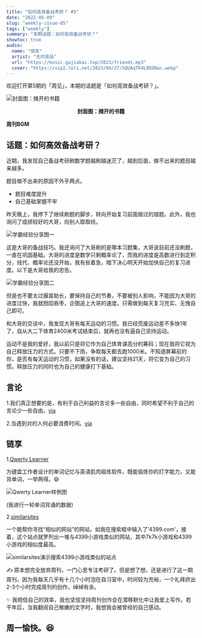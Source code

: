 ```yaml
---
title: "如何高效备战考研？ #5"
date: "2022-05-09"
slug: "weekly-issue-05"
tags: ["weekly"]
summary: "本期话题：如何高效备战考研？"
showtoc: true
audio:
  name: "朋友"
  artist: "无印良品"
  url: "https://music.gujiakai.top/2023/friends.mp3"
  cover: "https://vip2.loli.net/2023/04/27/SQUAqT64L8EDNac.webp"
---
```


欢迎打开第5期的「周见」，本期的话题是「如何高效备战考研？」。

![封面图：摊开的书籍](https://imgs.zhubai.love/b480f536aef7429ca0eebbb0420fb228.png)

<center><b>封面图：摊开的书籍</b></center>

**周刊BGM**

<div id="aplayer"></div>

## 话题：如何高效备战考研？

近期，我发现自己备战考研刷数学题越刷越迷茫了，越到后面，做不出来的题目越来越多。

题目做不出来的原因不外乎两点。

- 题目难度提升
- 自己基础掌握不牢

昨天晚上，我停下了继续刷题的脚步，转向开始复习前面做过的错题。此外，我也询问了成绩较好的大哥，向别人取取经。

![学霸经验分享图一](https://imgs.zhubai.love/11a50b7097c34b69a6daeaec540e6a8b.png)

这是大哥的备战技巧。我还询问了大哥刷的是哪本习题集，大哥说目前还没刷题，一直在巩固基础。大哥的进度是数学只剩概率论了，而我的进度是高数进行到定积分，线代、概率论还没开始，我有些着急，暗下决心明天开始加快自己的复习进度。以下是大哥给我的忠告。

![学霸经验分享图二](https://imgs.zhubai.love/805425a746ce446e887ff2f79304c361.png)

但是也不要太过揠苗助长，要保持自己的节奏，不要被别人影响，不能因为大哥的进度过快，我就囫囵吞枣，企图追上大哥的速度。只需做到每天复习充实、无愧自己即可。

和大哥的交谈中，我发现大哥有每天运动的习惯。我已经荒废运动差不多快1年了，自从大二下体育2400米考试结束后，就再也没有逼自己坚持运动。

运动不是我的爱好，我以前只是将它作为自己体育课高分的筹码；现在我将它视为自己释放压力的方式。只要不下雨，争取每天都去跑1000米。不知道屏幕前的你，是否有每天运动的习惯，如果没有的话，建议坚持21天，将它变为自己的习惯。释放压力的同时也为自己的健康打下基础。

## 言论

1.我们真正想要的是，有利于自己利益的言论多一些自由，同时希望不利于自己的言论少一些自由。[via](https://www.bilibili.com/video/BV1mr4y1b7xM)

2.当遇到对的人何必要浪费时间。[via](https://www.bilibili.com/video/BV1Ku411v7GS)

## 链享

1.[Qwerty Learner](https://qwerty.cooleryue.cn/)

为键盘工作者设计的单词记忆与英语肌肉锻炼软件。既能锻炼你的打字能力，又能背单词，一举两得。😄

![Qwerty Learner样例图](https://imgs.zhubai.love/1cf3d72508ca4ebc9104fcca720f71fa.png)

(我进行一轮单词背诵的数据)

2.[similarsites](https://www.similarsites.com/)

一个能帮你寻找“相似的网站”的网站。如我在搜索框中输入了'4399.com'，接着，这个站点就罗列出一堆与4399小游戏类似的网站，其中7k7k小游戏和4399小游戏的相似度最高。

![similarsites演示搜索4399小游戏类似的站点](https://imgs.zhubai.love/93b148eb07ff4562b43668b87fc7bda2.png)


✍️ 原本想完全放弃周刊，一门心思专注考研了。但是想了想，还是进行了这一期周刊。因为我每天几乎有十几个小时泡在自习室中，时间较为充裕，一个礼拜挤出2-3个小时完成周刊的创作，绰绰有余。

✨ 我相信自己的效率，我也坚信坚持周刊创作会在潜移默化中让我爱上写作。若干年后，当我翻阅自己稚嫩的文字时，我想我会被曾经的自己感动。

## 周一愉快。😆
